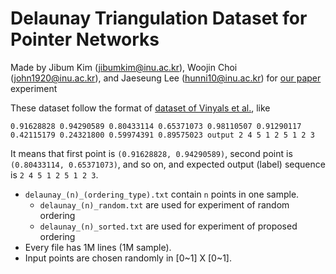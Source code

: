 # Delaunay Triangulation Dataset for Pointer Networks

Made by Jibum Kim (jibumkim@inu.ac.kr), Woojin Choi (john1920@inu.ac.kr), and Jaeseung Lee (hunni10@inu.ac.kr) for [our paper](https://arxiv.org/abs/2107.01759) experiment



These dataset follow the format of [dataset of Vinyals et al.](http://goo.gl/NDcOIG), like

    0.91628828 0.94290589 0.80433114 0.65371073 0.98110507 0.91290117 0.42115179 0.24321800 0.59974391 0.89575023 output 2 4 5 1 2 5 1 2 3
It means that first point is `(0.91628828, 0.94290589)`, second point is `(0.80433114, 0.65371073)`, and so on, and expected output (label) sequence is `2 4 5 1 2 5 1 2 3`.


* `delaunay_(n)_(ordering_type).txt` contain `n` points in one sample.
  * `delaunay_(n)_random.txt` are used for experiment of random ordering
  * `delaunay_(n)_sorted.txt` are used for experiment of proposed ordering
* Every file has 1M lines (1M sample).
* Input points are chosen randomly in \[0~1\] X \[0~1\].